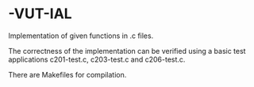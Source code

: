# -VUT-IAL
Implementation of given functions in .c files.

The correctness of the implementation can be verified using a basic test applications c201-test.c, c203-test.c and c206-test.c.

There are Makefiles for compilation.
